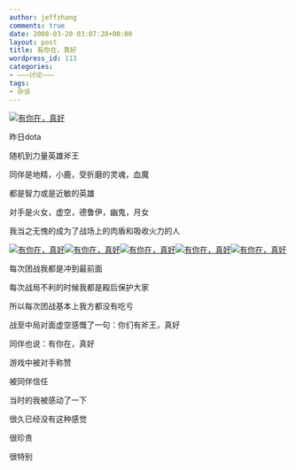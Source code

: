 ```yaml
---
author: jeffzhang
comments: true
date: 2008-03-20 03:07:28+00:00
layout: post
title: 有你在，真好
wordpress_id: 113
categories:
- ———讨论———
tags:
- 杂谈
---
```


[![有你在，真好](http://simg.sinajs.cn/blog7style/images/common/sg_trans.gif)](http://photo.blog.sina.com.cn/showpic.html#blogid=57f9431101008ttr&url=http://static16.photo.sina.com.cn/orignal/57f94311448d6184005cf)

昨日dota

随机到力量英雄斧王

同伴是地精，小鹿，受折磨的灵魂，血魔

都是智力或是近敏的英雄

对手是火女，虚空，德鲁伊，幽鬼，月女

我当之无愧的成为了战场上的肉盾和吸收火力的人

[![有你在，真好](http://simg.sinajs.cn/blog7style/images/common/sg_trans.gif)](http://photo.blog.sina.com.cn/showpic.html#blogid=57f9431101008ttr&url=http://static10.photo.sina.com.cn/orignal/57f94311448d5e001f059)[![有你在，真好](http://simg.sinajs.cn/blog7style/images/common/sg_trans.gif)](http://photo.blog.sina.com.cn/showpic.html#blogid=57f9431101008ttr&url=http://static8.photo.sina.com.cn/orignal/57f94311448d5e00f3297)[](http://photo.blog.sina.com.cn/showpic.html#blogid=57f9431101008ttr&url=http://static10.photo.sina.com.cn/orignal/57f94311448d5e001f059)[![有你在，真好](http://simg.sinajs.cn/blog7style/images/common/sg_trans.gif)](http://photo.blog.sina.com.cn/showpic.html#blogid=57f9431101008ttr&url=http://static10.photo.sina.com.cn/orignal/57f9431106daefccce379)[![有你在，真好](http://simg.sinajs.cn/blog7style/images/common/sg_trans.gif)](http://photo.blog.sina.com.cn/showpic.html#blogid=57f9431101008ttr&url=http://static13.photo.sina.com.cn/orignal/57f94311448d5e0079edc)[![有你在，真好](http://simg.sinajs.cn/blog7style/images/common/sg_trans.gif)](http://photo.blog.sina.com.cn/showpic.html#blogid=57f9431101008ttr&url=http://static14.photo.sina.com.cn/orignal/57f94311448d5e0162d2d)

每次团战我都是冲到最前面

每次战局不利的时候我都是殿后保护大家

所以每次团战基本上我方都没有吃亏

战至中局对面虚空感慨了一句：你们有斧王，真好

同伴也说：有你在，真好

游戏中被对手称赞

被同伴信任

当时的我被感动了一下

很久已经没有这种感觉

很珍贵

很特别
